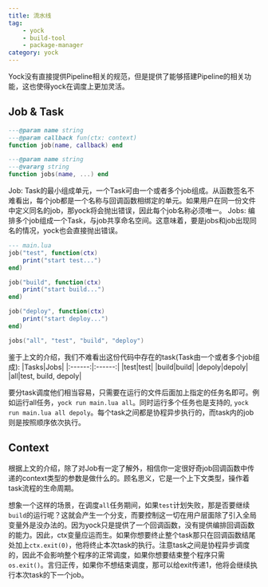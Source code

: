 ```yaml
---
title: 流水线
tag:
    - yock
    - build-tool
    - package-manager
category: yock
---
```


Yock没有直接提供Pipeline相关的规范，但是提供了能够搭建Pipeline的相关功能，这也使得yock在调度上更加灵活。

## Job & Task

```lua
---@param name string
---@param callback fun(ctx: context)
function job(name, callback) end

---@param name string
---@vararg string
function jobs(name, ...) end
```
Job: Task的最小组成单元，一个Task可由一个或者多个job组成。从函数签名不难看出，每个job都是一个名称与回调函数相绑定的单元。如果用户在同一份文件中定义同名的job，那yock将会抛出错误，因此每个job名称必须唯一。
Jobs: 编排多个job组成一个Task，与job共享命名空间。这意味着，要是jobs和job出现同名的情况，yock也会直接抛出错误。

```lua
--- main.lua
job("test", function(ctx)
    print("start test...")
end)

job("build", function(ctx)
    print("start build...")
end)

job("deploy", function(ctx)
    print("start deploy...")
end)

jobs("all", "test", "build", "deploy")
```
鉴于上文的介绍，我们不难看出这份代码中存在的task(Task由一个或者多个job组成):
|Tasks|Jobs|
|:------:|:------:|
|test|test|
|build|build|
|depoly|depoly|
|all|test, build, depoly|

要分task调度他们相当容易，只需要在运行的文件后面加上指定的任务名即可。例如运行all任务，`yock run main.lua all`。同时运行多个任务也是支持的, `yock run main.lua all depoly`。每个task之间都是协程异步执行的，而task内的job则是按照顺序依次执行。

## Context

根据上文的介绍，除了对Job有一定了解外，相信你一定很好奇job回调函数中传递的context类型的参数是做什么的。顾名思义，它是一个上下文类型，操作着task流程的生命周期。

想象一个这样的场景，在调度`all`任务期间，如果`test`计划失败，那是否要继续`build`的运行呢？这就会产生一个分支，而要控制这一切在用户层面除了引入全局变量外是没办法的。因为yock只是提供了一个回调函数，没有提供编排回调函数的能力。因此，ctx变量应运而生。如果你想要终止整个task那只在回调函数结尾处加上`ctx.exit(0)`，他将终止本次task的执行。注意task之间是协程异步调度的，因此不会影响整个程序的正常调度，如果你想要结束整个程序只需`os.exit()`。言归正传，如果你不想结束调度，那可以给exit传递1，他将会继续执行本次task的下一个job。

